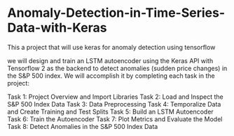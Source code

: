 # Anomaly-Detection-in-Time-Series-Data-with-Keras
This a project that will use keras for anomaly detection using tensorflow


 we will design and train an LSTM autoencoder using the Keras API with Tensorflow 2 as the backend to detect anomalies (sudden price changes) in the S&P 500 index. 
 We will accomplish it by completing each task in the project:

Task 1: Project Overview and Import Libraries
Task 2: Load and Inspect the S&P 500 Index Data
Task 3: Data Preprocessing
Task 4: Temporalize Data and Create Training and Test Splits
Task 5: Build an LSTM Autoencoder
Task 6: Train the Autoencoder
Task 7: Plot Metrics and Evaluate the Model
Task 8: Detect Anomalies in the S&P 500 Index Data
